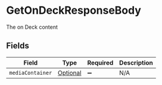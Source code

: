 # GetOnDeckResponseBody

The on Deck content


## Fields

| Field                                                                                   | Type                                                                                    | Required                                                                                | Description                                                                             |
| --------------------------------------------------------------------------------------- | --------------------------------------------------------------------------------------- | --------------------------------------------------------------------------------------- | --------------------------------------------------------------------------------------- |
| `mediaContainer`                                                                        | [Optional<GetOnDeckMediaContainer>](../../models/operations/GetOnDeckMediaContainer.md) | :heavy_minus_sign:                                                                      | N/A                                                                                     |